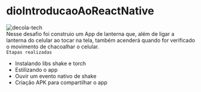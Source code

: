 # dioIntroducaoAoReactNative 

![decola-tech](https://user-images.githubusercontent.com/60412898/174667671-d274118b-0e2e-4f0d-b537-3d80cde8b479.png)</br>
Nesse desafio foi construio um App de lanterna que, além de ligar a lanterna do celular ao tocar na tela, também acenderá quando for verificado o movimento de chacoalhar o celular.
<br/>
``Etapas realizadas``
- Instalando libs shake e torch
- Estilizando o app
- Ouvir um evento nativo de shake
- Criação APK para compartilhar o app
